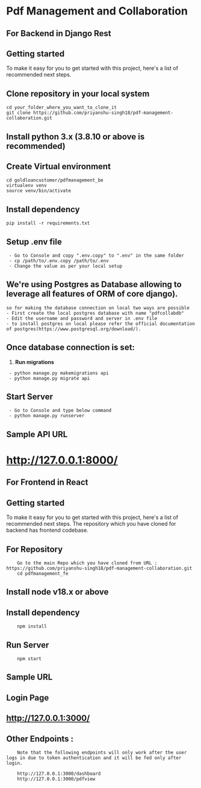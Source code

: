 # Pdf Management and Collaboration

## For Backend in Django Rest

## Getting started

To make it easy for you to get started with this project, here's a list of recommended next steps.

## Clone repository in your local system

```
cd your_folder_where_you_want_to_clone_it
git clone https://github.com/priyanshu-singh18/pdf-management-collaboration.git
```

## Install python 3.x (3.8.10 or above is recommended)

## Create Virtual environment

```
cd goldloancustomer/pdfmanagement_be
virtualenv venv
source venv/bin/activate
```

## Install dependency

```
pip install -r requirements.txt
```

## Setup .env file

```
 - Go to Console and copy ".env.copy" to ".env" in the same folder
 - cp /path/to/.env.copy /path/to/.env
 - Change the value as per your local setup
```

## We're using Postgres as Database allowing to leverage all features of ORM of core django).

```
so for making the database connection on local two ways are possible
- First create the local postgres database with name "pdfcollabdb"
- Edit the username and password and server in .env file
- to install postgres on local please refer the official documentation of postgres(https://www.postgresql.org/download/).
```

## Once database connection is set:

1. **Run migrations**

```
 - python manage.py makemigrations api
 - python manage.py migrate api
```

## Start Server

```
 - Go to Console and type below command
 - python manage.py runserver
```

## Sample API URL

# http://127.0.0.1:8000/

## For Frontend in React

## Getting started

To make it easy for you to get started with this project, here's a list of recommended next steps. The repository which you have cloned for backend has frontend codebase.

## For Repository

```
    Go to the main Repo which you have cloned from URL : https://github.com/priyanshu-singh18/pdf-management-collaboration.git
    cd pdfmanagement_fe
```

## Install node v18.x or above

## Install dependency

```
    npm install
```

## Run Server

```
    npm start
```

## Sample URL

## Login Page

## http://127.0.0.1:3000/

## Other Endpoints :

```
    Note that the following endpoints will only work after the user logs in due to token authentication and it will be fed only after login.

    http://127.0.0.1:3000/dashboard
    http://127.0.0.1:3000/pdfview

```
